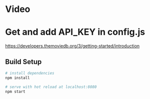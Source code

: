 # Video

# Get and add API_KEY in config.js
https://developers.themoviedb.org/3/getting-started/introduction

## Build Setup

``` bash
# install dependencies
npm install

# serve with hot reload at localhost:8080
npm start


